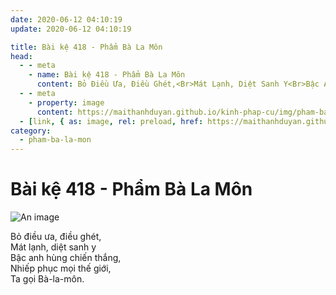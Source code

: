 ```yaml
---
date: 2020-06-12 04:10:19
update: 2020-06-12 04:10:19

title: Bài kệ 418 - Phẩm Bà La Môn
head:
  - - meta
    - name: Bài kệ 418 - Phẩm Bà La Môn
      content: Bỏ Điều Ưa, Điều Ghét,<Br>Mát Lạnh, Diệt Sanh Y<Br>Bậc Anh Hùng Chiến Thắng,<Br>Nhiếp Phục Mọi Thế Giới,<Br>Ta Gọi Bà-La-Môn.<Br>
  - - meta
    - property: image
      content: https://maithanhduyan.github.io/kinh-phap-cu/img/pham-ba-la-mon/pham-ba-la-mon-418.jpg
  - [link, { as: image, rel: preload, href: https://maithanhduyan.github.io/kinh-phap-cu/img/pham-ba-la-mon/pham-ba-la-mon-418.jpg }]
category:
  - pham-ba-la-mon
---
```


# Bài kệ 418 - Phẩm Bà La Môn

![An image](/img/pham-ba-la-mon/pham-ba-la-mon-418.jpg)

Bỏ điều ưa, điều ghét,<br>Mát lạnh, diệt sanh y<br>Bậc anh hùng chiến thắng,<br>Nhiếp phục mọi thế giới,<br>Ta gọi Bà-la-môn.<br>
